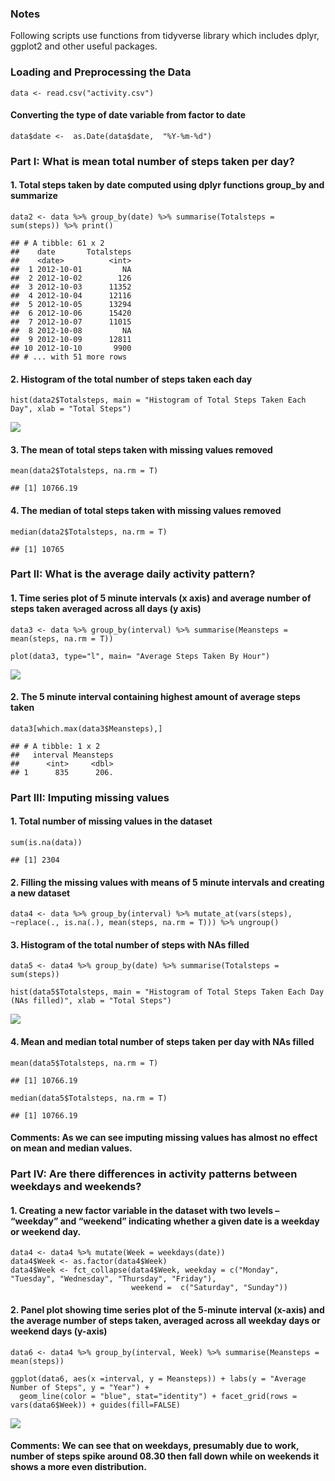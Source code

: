 ### Notes

Following scripts use functions from tidyverse library which includes
dplyr, ggplot2 and other useful packages.

### Loading and Preprocessing the Data

    data <- read.csv("activity.csv")

#### Converting the type of date variable from factor to date

    data$date <-  as.Date(data$date,  "%Y-%m-%d")

### Part I: What is mean total number of steps taken per day?

#### 1. Total steps taken by date computed using dplyr functions group\_by and summarize

    data2 <- data %>% group_by(date) %>% summarise(Totalsteps = sum(steps)) %>% print()

    ## # A tibble: 61 x 2
    ##    date       Totalsteps
    ##    <date>          <int>
    ##  1 2012-10-01         NA
    ##  2 2012-10-02        126
    ##  3 2012-10-03      11352
    ##  4 2012-10-04      12116
    ##  5 2012-10-05      13294
    ##  6 2012-10-06      15420
    ##  7 2012-10-07      11015
    ##  8 2012-10-08         NA
    ##  9 2012-10-09      12811
    ## 10 2012-10-10       9900
    ## # ... with 51 more rows

#### 2. Histogram of the total number of steps taken each day

    hist(data2$Totalsteps, main = "Histogram of Total Steps Taken Each Day", xlab = "Total Steps")

![](PA1_template_files/figure-markdown_strict/histogram-1.png)

#### 3. The mean of total steps taken with missing values removed

    mean(data2$Totalsteps, na.rm = T)

    ## [1] 10766.19

#### 4. The median of total steps taken with missing values removed

    median(data2$Totalsteps, na.rm = T)

    ## [1] 10765

### Part II: What is the average daily activity pattern?

#### 1. Time series plot of 5 minute intervals (x axis) and average number of steps taken averaged across all days (y axis)

    data3 <- data %>% group_by(interval) %>% summarise(Meansteps = mean(steps, na.rm = T))

    plot(data3, type="l", main= "Average Steps Taken By Hour")

![](PA1_template_files/figure-markdown_strict/plot-1.png)

#### 2. The 5 minute interval containing highest amount of average steps taken

    data3[which.max(data3$Meansteps),]

    ## # A tibble: 1 x 2
    ##   interval Meansteps
    ##      <int>     <dbl>
    ## 1      835      206.

### Part III: Imputing missing values

#### 1. Total number of missing values in the dataset

    sum(is.na(data))

    ## [1] 2304

#### 2. Filling the missing values with means of 5 minute intervals and creating a new dataset

    data4 <- data %>% group_by(interval) %>% mutate_at(vars(steps), ~replace(., is.na(.), mean(steps, na.rm = T))) %>% ungroup()

#### 3. Histogram of the total number of steps with NAs filled

    data5 <- data4 %>% group_by(date) %>% summarise(Totalsteps = sum(steps))

    hist(data5$Totalsteps, main = "Histogram of Total Steps Taken Each Day (NAs filled)", xlab = "Total Steps")

![](PA1_template_files/figure-markdown_strict/no%20NA%20histogram-1.png)

#### 4. Mean and median total number of steps taken per day with NAs filled

    mean(data5$Totalsteps, na.rm = T)

    ## [1] 10766.19

    median(data5$Totalsteps, na.rm = T)

    ## [1] 10766.19

#### Comments: As we can see imputing missing values has almost no effect on mean and median values.

### Part IV: Are there differences in activity patterns between weekdays and weekends?

#### 1. Creating a new factor variable in the dataset with two levels – “weekday” and “weekend” indicating whether a given date is a weekday or weekend day.

    data4 <- data4 %>% mutate(Week = weekdays(date))
    data4$Week <- as.factor(data4$Week)
    data4$Week <- fct_collapse(data4$Week, weekday = c("Monday", "Tuesday", "Wednesday", "Thursday", "Friday"), 
                               weekend =  c("Saturday", "Sunday"))

#### 2. Panel plot showing time series plot of the 5-minute interval (x-axis) and the average number of steps taken, averaged across all weekday days or weekend days (y-axis)

    data6 <- data4 %>% group_by(interval, Week) %>% summarise(Meansteps = mean(steps))  

    ggplot(data6, aes(x =interval, y = Meansteps)) + labs(y = "Average Number of Steps", y = "Year") +
      geom_line(color = "blue", stat="identity") + facet_grid(rows = vars(data6$Week)) + guides(fill=FALSE)

![](PA1_template_files/figure-markdown_strict/panel%20plot-1.png)

#### Comments: We can see that on weekdays, presumably due to work, number of steps spike around 08.30 then fall down while on weekends it shows a more even distribution.
